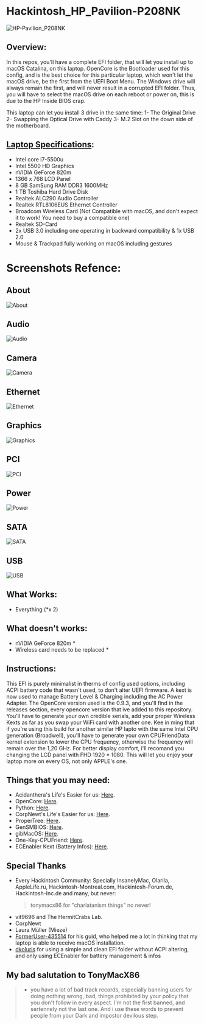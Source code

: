 # Hackintosh_HP_Pavilion-P208NK

![HP-Pavilion_P208NK](https://github.com/ammoune78/Hackintosh_HP_Pavilion-P208NK/assets/6939542/133e37a6-b11b-4146-9b4d-8e3f08e09b39)


## Overview:

In this repos, you'll have a complete EFI folder, that will let you install up to macOS Catalina, on this laptop.
OpenCore is the Bootloader used for this config, and is the best choice for this particular laptop, which won't let the macOS drive, be the first from the UEFI Boot Menu. The Windows drive will always remain the first, and will never result in a corrupted EFI folder. Thus, you will have to select the macOS drive on each reboot or power on, this is due to the HP Inside BIOS crap.

This laptop can let you install 3 drive in the same time:
1- The Original Drive
2- Swapping the Optical Drive with Caddy
3- M.2 Slot on the down side of the motherboard.

## [Laptop Specifications](https://support.hp.com/ca-fr/document/c04536807):
- Intel core i7-5500u
- Intel 5500 HD Graphics
- nVIDIA GeForce 820m
- 1366 x 768 LCD Panel
- 8 GB SamSung RAM DDR3 1600MHz
- 1 TB Toshiba Hard Drive Disk
- Realtek ALC290 Audio Controller
- Realtek RTL8106EUS Ethernet Controller
- Broadcom Wireless Card (Not Compatible with macOS, and don't expect it to work! You need to buy a compatible one)
- Realtek SD-Card
- 2x USB 3.0 including one operating in backward compatibility & 1x USB 2.0
- Mouse & Trackpad fully working on macOS including gestures

# Screenshots Refence:

## About

![About](https://github.com/ammoune78/Hackintosh_HP_Pavilion-P208NK/assets/6939542/93e863e6-222f-4b5b-a009-eb481b523a6e)

## Audio

![Audio](https://github.com/ammoune78/Hackintosh_HP_Pavilion-P208NK/assets/6939542/89db4766-ec7b-4c5d-8de2-7277be4cfc67)

## Camera

![Camera](https://github.com/ammoune78/Hackintosh_HP_Pavilion-P208NK/assets/6939542/0a1d5446-b131-4959-9300-ad79f7bffb70)

## Ethernet

![Ethernet](https://github.com/ammoune78/Hackintosh_HP_Pavilion-P208NK/assets/6939542/5be41ad9-e5a2-430f-b949-ad2b73d808d0)

## Graphics

![Graphics](https://github.com/ammoune78/Hackintosh_HP_Pavilion-P208NK/assets/6939542/051b4f47-3d88-4dca-9e98-237a9ad8d151)

## PCI

![PCI](https://github.com/ammoune78/Hackintosh_HP_Pavilion-P208NK/assets/6939542/59987825-0324-4cc1-bdf3-907219c1674c)

## Power

![Power](https://github.com/ammoune78/Hackintosh_HP_Pavilion-P208NK/assets/6939542/1bbcc209-0646-41bc-9708-a8f1ecf5fa8f)


## SATA

![SATA](https://github.com/ammoune78/Hackintosh_HP_Pavilion-P208NK/assets/6939542/de07a139-eb2f-4bb5-a084-a02783cd4750)


## USB

![USB](https://github.com/ammoune78/Hackintosh_HP_Pavilion-P208NK/assets/6939542/6834eebe-c028-4439-bc5c-8ad606f5e470)


## What Works:
- Everything (*x 2)

## What doesn't works:
- nVIDIA GeForce 820m *
- Wireless card needs to be replaced *

## Instructions:
This EFI is purely minimalist in therms of config used options, including ACPI battery code that wasn't used, to don't alter UEFI firmware. A kext is now used to manage Battery Level & Charging including the AC Power Adapter.
The OpenCore version used is the 0.9.3, and you'll find in the releases section, every opencore version that ive added to this repository. You'll have to generate your own credible serials, add your proper Wireless Kexts as far as you swap your WiFi card with another one.
Kee in ming that if you're using this build for another similar HP lapto with the same Intel CPU generation (Broadwell), you'll have to generate your own CPUFriendData kernel extension to lower the CPU frequency, otherwise the frequency will remain over the 1,20 GHz.
For better display comfort, i'll recomand you changing the LCD panel with FHD 1920 * 1080. This will let you enjoy your laptop more on every OS, not only APPLE's one.

## Things that you may need:
- Acidanthera's Life's Easier for us: [Here](https://github.com/acidanthera).
- OpenCore: [Here](https://github.com/acidanthera/OpenCorePkg).
- Python: [Here](https://www.python.org/downloads/).
- CorpNewt's Life's Easier for us: [Here](https://github.com/corpnewt).
- ProperTree: [Here](https://github.com/corpnewt/ProperTree).
- GenSMBIOS: [Here](https://github.com/corpnewt/GenSMBIOS).
- gibMacOS: [Here](https://github.com/corpnewt/gibMacOS).
- One-Key-CPUFriend: [Here](https://github.com/stevezhengshiqi/one-key-cpufriend).
- ECEnabler Kext (Battery Infos): [Here](https://github.com/1Revenger1/ECEnabler).

## Special Thanks
- Every Hackintosh Community: Specially InsanelyMac, Olarila, AppleLife.ru, Hackintosh-Montreal.com, Hackintosh-Forum.de, Hackintosh-Inc.de and many, but never:
  > tonymacx86 for "charlatanism things" no never! 
- vit9696 and The HermitCrabs Lab.
- CorpNewt
- Laura Müller (Mieze)
- [FormerUser-435514]([url](https://www.tonymacx86.com/threads/guide-hp-pavilion-15-ab216tx-catalina-using-opencore.285539/)) for his guid, who helped me a lot in thinking that my laptop is able to receive macOS installation.
- [dkoluris]([url](https://github.com/dkoluris/HP-PROBOOK-470-G2-OpenCore)) for using a simple and clean EFI folder without ACPI altering, and only using ECEnabler for battery management & infos

## My bad salutation to TonyMacX86
> - you have a lot of bad track records, especially banning users for doing nothing wrong, bad, things prohibited by your policy that you don't follow in every aspect. I'm not the first banned, and sertennely not the last one. And i use these words to prevent people from your Dark and impostor devilous step. 
